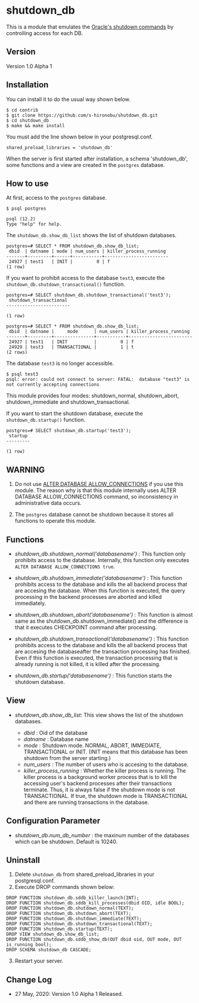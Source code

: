 # shutdown_db

This is a module that emulates the [Oracle's shutdown commands](https://docs.oracle.com/cd/B19306_01/server.102/b14231/start.htm#i1006543) by controlling access for each DB.


## Version

Version 1.0 Alpha 1

## Installation

You can install it to do the usual way shown below.

```
$ cd contrib
$ git clone https://github.com/s-hironobu/shutdown_db.git
$ cd shutdown_db
$ make && make install
```
You must add the line shown below in your postgresql.conf.

```
shared_preload_libraries = 'shutdown_db'
```

When the server is first started after installation, a schema 'shutdown_db', some functions and a view are created in the `postgres` database.


## How to use

At first, access to the `postgres` database.

```
$ psql postgres

psql (12.2)
Type "help" for help.
```

The `shutdown_db.show_db_list` shows the list of shutdown databases.

```
postgres=# SELECT * FROM shutdown_db.show_db_list;
 dbid  | datname | mode | num_users | killer_process_running 
-------+---------+------+-----------+------------------------
 24927 | test1   | INIT |         0 | f
(1 row)
```

If you want to prohibit access to the database `test3`, execute the `shutdown_db.shutdown_transactional()` function.

```
postgres=# SELECT shutdown_db.shutdown_transactional('test3');
 shutdown_transactional 
------------------------
 
(1 row)

postgres=# SELECT * FROM shutdown_db.show_db_list;
 dbid  | datname |     mode      | num_users | killer_process_running 
-------+---------+---------------+-----------+------------------------
 24927 | test1   | INIT          |         0 | f
 24929 | test3   | TRANSACTIONAL |         1 | t
(2 rows)
```

The database `test3` is no longer accessible.

```
$ psql test3
psql: error: could not connect to server: FATAL:  database "test3" is not currently accepting connections
```


This module provides four modes: shutdown_normal, shutdown_abort, shutdown_immediate and shutdown_transactional.


If you want to start the shutdown database, execute the `shutdown_db.startup()` function.

```
postgres=# SELECT shutdown_db.startup('test3');
 startup 
---------
 
(1 row)
```


## WARNING


1. Do not use [ALTER DATABASE ALLOW_CONNECTIONS](https://www.postgresql.org/docs/current/sql-alterdatabase.html) if you use this module. The reason why is that this module internally uses ALTER DATABASE ALLOW_CONNECTIONS command, so inconsistency in administrative data occurs.

2.  The `postgres` database cannot be shutdown because it stores all functions to operate this module.


## Functions
 - *shutdown_db.shutdown_normal('databasename')* : This function only prohibits access to the database. Internally, this function only executes `ALTER DATABASE ALLOW_CONNECTIONS true`.

 - *shutdown_db.shutdown_immediate('databasename')* : This function prohibits access to the database and kills the all backend process that are accesing the database. When this function is executed, the query processing in the backend processes are aborted and killed immediately.

 - *shutdown_db.shutdown_abort('databasename')* : This function is almost same as the shutdown_db.shutdown_immediate() and the difference is that it executes CHECKPOINT command after processing. 

 - *shutdown_db.shutdown_transactional('databasename')* : This function prohibits access to the database and kills the all backend process that are accesing the databaseafter the transaction processing has finished.
Even if this function is executed, the transaction processing that is already running is not killed, it is killed after the processing.


- *shutdown_db.startup('databasename')* : This function starts the shutdown database.


## View

- *shutdown_db.show_db_list*: This view shows the list of the shutdown databases.

  + *dbid* : Oid of the database
  + *datname* : Database name
  + *mode* : Shutdown mode. NORMAL, ABORT, IMMEDIATE, TRANSACTIONAL or INIT. (INIT means that this database has been shutdown from the server starting.)
  + *num_users* : The number of users who is accesing to the database.
  + *killer_process_running* : Whether the killer process is running. The killer process is a background worker process that is to kill the accessing user's backend processes after their transactions terminate. Thus, it is always false if the shutdown mode is not TRANSACTIONAL.
If true, the shutdown mode is TRANSACTIONAL and there are running transactions in the database.


## Configuration Parameter

- *shutdown_db.num_db_number* : the maxinum number of the databases which can be shutdown. Default is 10240.

## Uninstall

1. Delete `shutdown_db` from shared_preload_libraries in your postgresql.conf.
2. Execute DROP commands shown below:

```
DROP FUNCTION shutdown_db.sddb_killer_launch(INT);
DROP FUNCTION shutdown_db.sddb_kill_processes(dbid OID, idle BOOL);
DROP FUNCTION shutdown_db.shutdown_normal(TEXT);
DROP FUNCTION shutdown_db.shutdown_abort(TEXT);
DROP FUNCTION shutdown_db.shutdown_immediate(TEXT);
DROP FUNCTION shutdown_db.shutdown_transactional(TEXT);
DROP FUNCTION shutdown_db.startup(TEXT);
DROP VIEW shutdown_db.show_db_list;
DROP FUNCTION shutdown_db.sddb_show_db(OUT dbid oid, OUT mode, OUT is_running bool);
DROP SCHEMA shutdown_db CASCADE;
```

3. Restart your server.


## Change Log

- 27 May, 2020: Version 1.0 Alpha 1 Released.
